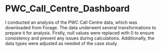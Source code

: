 # PWC_Call_Centre_Dashboard
I conducted an analysis of the PWC Call Centre data, which was downloaded from Forage. The data underwent several transformations to prepare it for analysis. Firstly, null values were replaced with 0 to ensure consistency and prevent any issues during calculations. Additionally, the data types were adjusted as needed of the case study.
